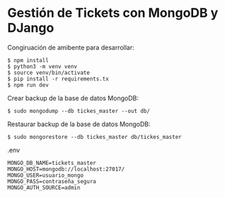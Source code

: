# Gestión de Tickets con MongoDB y DJango

Congiruación de amibente para desarrollar:

    $ npm install
    $ python3 -m venv venv
    $ source venv/bin/activate
    $ pip install -r requirements.tx
    $ npm run dev

Crear backup de la base de datos MongoDB:

    $ sudo mongodump --db tickes_master --out db/

Restaurar backup de la base de datos MongoDB:

    $ sudo mongorestore --db tickes_master db/tickes_master

.env

    MONGO_DB_NAME=tickets_master
    MONGO_HOST=mongodb://localhost:27017/
    MONGO_USER=usuario_mongo
    MONGO_PASS=contraseña_segura
    MONGO_AUTH_SOURCE=admin